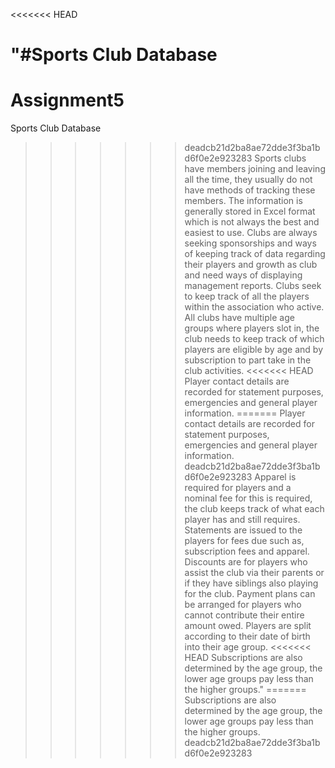 <<<<<<< HEAD



"#Sports Club Database
=======
# Assignment5

Sports Club Database
>>>>>>> deadcb21d2ba8ae72dde3f3ba1bd6f0e2e923283
Sports clubs have members joining and leaving all the time, they usually do not have methods of tracking these members. The information is generally stored in Excel format which is not always the best and easiest to use.
Clubs are always seeking sponsorships and ways of keeping track of data regarding their players and growth as club and need ways of displaying management reports.
Clubs seek to keep track of all the players within the association who active.
All clubs have multiple age groups where players slot in, the club needs to keep track of which players are eligible by age and by subscription to part take in the club activities.
<<<<<<< HEAD
Player contact details are recorded for statement purposes, emergencies and general player information.
=======
Player contact details are recorded for statement purposes, emergencies and general player information. 
>>>>>>> deadcb21d2ba8ae72dde3f3ba1bd6f0e2e923283
Apparel is required for players and a nominal fee for this is required, the club keeps track of what each player has and still requires.
Statements are issued to the players for fees due such as, subscription fees and apparel. Discounts are for players who assist the club via their parents or if they have siblings also playing for the club.
Payment plans can be arranged for players who cannot contribute their entire amount owed.
Players are split according to their date of birth into their age group.
<<<<<<< HEAD
Subscriptions are also determined by the age group, the lower age groups pay less than the higher groups."
=======
Subscriptions are also determined by the age group, the lower age groups pay less than the higher groups.
>>>>>>> deadcb21d2ba8ae72dde3f3ba1bd6f0e2e923283

